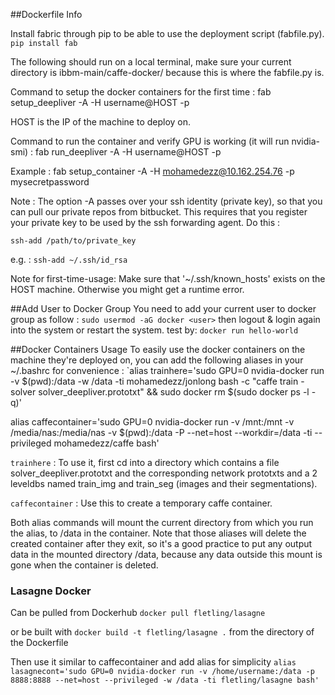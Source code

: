 ##Dockerfile Info

Install fabric through pip to be able to use the deployment script (fabfile.py).
`pip install fab`

The following should run on a local terminal, make sure your current directory is ibbm-main/caffe-docker/
because this is where the fabfile.py is.

Command to setup the docker containers for the first time :
fab setup_deepliver -A -H username@HOST -p <password of username>

HOST is the IP of the machine to deploy on.

Command to run the container and verify GPU is working (it will run nvidia-smi) :
fab run_deepliver -A -H username@HOST -p <password for username>

Example : fab setup_container -A -H mohamedezz@10.162.254.76 -p mysecretpassword

Note : The option -A passes over your ssh identity (private key), so that you can pull our private repos from bitbucket. This requires that you register your private key to be used by the ssh forwarding agent. Do this :

`ssh-add /path/to/private_key`

e.g. : `ssh-add ~/.ssh/id_rsa`

Note for first-time-usage: Make sure that '~/.ssh/known_hosts' exists on the HOST machine. Otherwise you might get a runtime error.

##Add User to Docker Group
You need to add your current user to docker group as follow :
`sudo usermod -aG docker <user>`
then logout & login again into the system or restart the system. test by:
`docker run hello-world`


##Docker Containers Usage
To easily use the docker containers on the machine they're deployed on, you can add the following aliases in your ~/.bashrc
for convenience :
`alias trainhere='sudo GPU=0 nvidia-docker run -v $(pwd):/data -w /data -ti mohamedezz/jonlong bash -c "caffe train -solver solver_deepliver.prototxt" && sudo docker rm $(sudo docker ps -l -q)'

alias caffecontainer='sudo GPU=0 nvidia-docker run -v /mnt:/mnt -v /media/nas:/media/nas -v $(pwd):/data -P --net=host --workdir=/data -ti --privileged mohamedezz/caffe bash'

`trainhere` : To use it, first cd into a directory which contains a file solver_deepliver.prototxt and the corresponding  network prototxts and a 2 leveldbs named train_img and train_seg (images and their segmentations).

`caffecontainer` : Use this to create a temporary caffe container.  

Both alias commands will mount the current directory from which you run the alias, to /data in the container. Note that those aliases will delete the created container after they exit, so it's a good practice to put any output data in the mounted directory /data, because any data outside this mount is gone when the container is deleted.

### Lasagne Docker ###
Can be pulled from Dockerhub
`docker pull fletling/lasagne`

or be built with 
`docker build -t fletling/lasagne .`
from the directory of the Dockerfile

Then use it similar to caffecontainer and add alias for simplicity
`alias lasagnecont='sudo GPU=0 nvidia-docker run -v /home/username:/data -p 8888:8888 --net=host --privileged -w /data -ti fletling/lasagne bash'`



